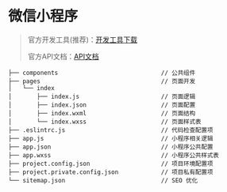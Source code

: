 # 微信小程序
> 官方开发工具(推荐)：[开发工具下载](https://developers.weixin.qq.com/miniprogram/dev/devtools/download.html)
> 
> 官方API文档：[API文档](https://developers.weixin.qq.com/miniprogram/dev/framework/)

```
├── components                             // 公共组件
├── pages                                  // 页面开发
│   └── index 
│       ├── index.js                       // 页面逻辑
│       ├── index.json                     // 页面配置
│       ├── index.wxml                     // 页面结构
│       └── index.wxss                     // 页面样式表
├── .eslintrc.js                           // 代码检查配置项
├── app.js                                 // 小程序相关逻辑
├── app.json                               // 小程序公共配置
├── app.wxss                               // 小程序公共样式表
├── project.config.json                    // 项目环境配置项
├── project.private.config.json            // 项目私有配置项
└── sitemap.json                           // SEO 优化

```
